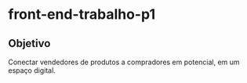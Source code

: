 # front-end-trabalho-p1

## Objetivo
  
  Conectar vendedores de produtos a compradores em potencial, em um espaço digital. 